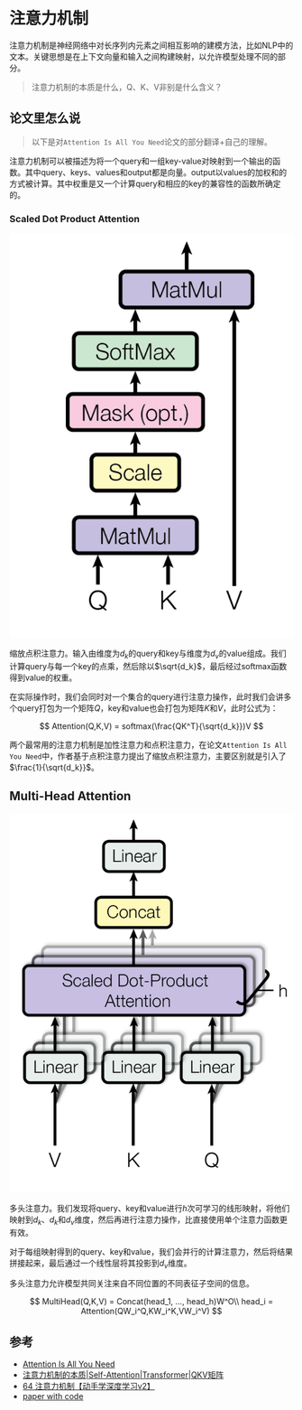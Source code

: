 # 注意力机制

注意力机制是神经网络中对长序列内元素之间相互影响的建模方法，比如NLP中的文本。关键思想是在上下文向量和输入之间构建映射，以允许模型处理不同的部分。

> 注意力机制的本质是什么，Q、K、V非别是什么含义？

## 论文里怎么说

> 以下是对`Attention Is All You Need`论文的部分翻译+自己的理解。

注意力机制可以被描述为将一个query和一组key-value对映射到一个输出的函数。其中query、keys、values和output都是向量。output以values的加权和的方式被计算。其中权重是又一个计算query和相应的key的兼容性的函数所确定的。

### Scaled Dot Product Attention

![alt text](assets/注意力机制/image.png)

缩放点积注意力。输入由维度为$d_k$的query和key与维度为$d_v$的value组成。我们计算query与每一个key的点乘，然后除以$\sqrt{d_k}$，最后经过softmax函数得到value的权重。

在实际操作时，我们会同时对一个集合的query进行注意力操作，此时我们会讲多个query打包为一个矩阵$Q$，key和value也会打包为矩阵$K$和$V$，此时公式为：

$$
Attention(Q,K,V) = softmax(\frac{QK^T}{\sqrt{d_k}})V
$$

两个最常用的注意力机制是加性注意力和点积注意力，在论文`Attention Is All You Need`中，作者基于点积注意力提出了缩放点积注意力，主要区别就是引入了$\frac{1}{\sqrt{d_k}}$。

## Multi-Head Attention

![alt text](assets/注意力机制/image-1.png)

多头注意力。我们发现将query、key和value进行$h$次可学习的线形映射，将他们映射到$d_k$、$d_k$和$d_v$维度，然后再进行注意力操作，比直接使用单个注意力函数更有效。

对于每组映射得到的query、key和value，我们会并行的计算注意力，然后将结果拼接起来，最后通过一个线性层将其投影到$d_v$维度。

多头注意力允许模型共同关注来自不同位置的不同表征子空间的信息。

$$
MultiHead(Q,K,V) = Concat(head_1, ..., head_h)W^O\\
head_i = Attention(QW_i^Q,KW_i^K,VW_i^V)
$$


## 参考

- [Attention Is All You Need](https://arxiv.org/abs/1706.03762v7)
- [注意力机制的本质|Self-Attention|Transformer|QKV矩阵](https://www.bilibili.com/video/BV1dt4y1J7ov/?share_source=copy_web&vd_source=c675206b339487e9755eec554de241a9)
- [64 注意力机制【动手学深度学习v2】](https://www.bilibili.com/video/BV1264y1i7R1/?spm_id_from=333.999.0.0&vd_source=beb3167a2d3c9e837f79ea5fb8a5c155)
- [paper with code](https://paperswithcode.com/methods/category/attention-mechanisms-1)